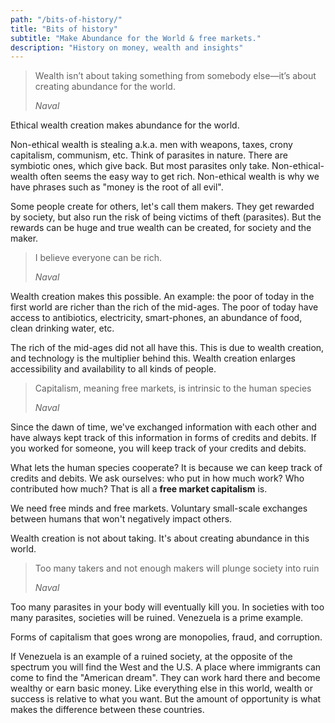 ```yaml
---
path: "/bits-of-history/"
title: "Bits of history"
subtitle: "Make Abundance for the World & free markets."
description: "History on money, wealth and insights"
---
```


> Wealth isn’t about taking something from somebody else—it’s about creating abundance for the world.
> 
> <cite>Naval</cite>

Ethical wealth creation makes abundance for the world.

Non-ethical wealth is stealing a.k.a. men with weapons, taxes, crony capitalism, communism, etc. Think of parasites in nature. There are symbiotic ones, which give back. But most parasites only take. Non-ethical-wealth often seems the easy way to get rich. Non-ethical wealth is why we have phrases such as "money is the root of all evil".

Some people create for others, let's call them makers. They get rewarded by society, but also run the risk of being victims of theft (parasites). But the rewards can be huge and true wealth can be created, for society and the maker.

> I believe everyone can be rich.
>
> <cite>Naval</cite>

Wealth creation makes this possible. An example: the poor of today in the first world are richer than the rich of the mid-ages. The poor of today have access to antibiotics, electricity, smart-phones, an abundance of food, clean drinking water, etc.

The rich of the mid-ages did not all have this. This is due to wealth creation, and technology is the multiplier behind this. Wealth creation enlarges accessibility and availability to all kinds of people.

> Capitalism, meaning free markets, is intrinsic to the human species
>
> <cite>Naval</cite>

Since the dawn of time, we've exchanged information with each other and have always kept track of this information in forms of credits and debits. If you worked for someone, you will keep track of your credits and debits.

What lets the human species cooperate? It is because we can keep track of credits and debits. We ask ourselves: who put in how much work? Who contributed how much? That is all a **free market capitalism** is.

We need free minds and free markets. Voluntary small-scale exchanges between humans that won't negatively impact others.

Wealth creation is not about taking. It's about creating abundance in this world.

> Too many takers and not enough makers will plunge society into ruin
> 
> <cite>Naval</cite>

Too many parasites in your body will eventually kill you. In societies with too many parasites, societies will be ruined. Venezuela is a prime example.

Forms of capitalism that goes wrong are monopolies, fraud, and corruption.

If Venezuela is an example of a ruined society, at the opposite of the spectrum you will find the West and the U.S. A place where immigrants can come to find the "American dream". They can work hard there and become wealthy or earn basic money. Like everything else in this world, wealth or success is relative to what you want. But the amount of opportunity is what makes the difference between these countries.